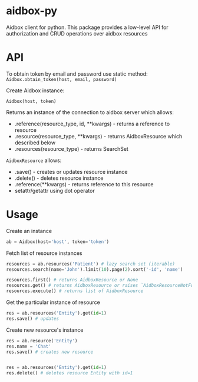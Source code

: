 # aidbox-py
Aidbox client for python.
This package provides a low-level API for authorization and CRUD operations over aidbox resources

# API

To obtain token by email and password use static method:
`Aidbox.obtain_token(host, email, password)`

Create Aidbox instance:

`Aidbox(host, token)`

Returns an instance of the connection to aidbox server which allows:
* .reference(resource_type, id, **kwargs) - returns a reference to resource
* .resource(resource_type, **kwargs) - returns AidboxResource which described below
* .resources(resource_type) - returns SearchSet

`AidboxResource`
allows:
* .save() - creates or updates resource instance
* .delete() - deletes resource instance
* .reference(**kwargs) - returns reference to this resource
* setattr/getattr using dot operator


# Usage

Create an instance
```python
ab = Aidbox(host='host', token='token')
```

Fetch list of resource instances
```python
resources = ab.resources('Patient') # lazy search set (iterable)
resources.search(name='John').limit(10).page(2).sort('-id', 'name')

resources.first() # returns AidboxResource or None
resources.get() # returns AidboxResource or raises `AidboxResourceNotFound`
resources.execute() # returns list of AidboxResource
```

Get the particular instance of resource
```python
res = ab.resources('Entity').get(id=1)
res.save() # updates
```

Create new resource's instance
```python
res = ab.resource('Entity')
res.name = 'Chat'
res.save() # creates new resource


res = ab.resources('Entity').get(id=1)
res.delete() # deletes resource Entity with id=1
```
